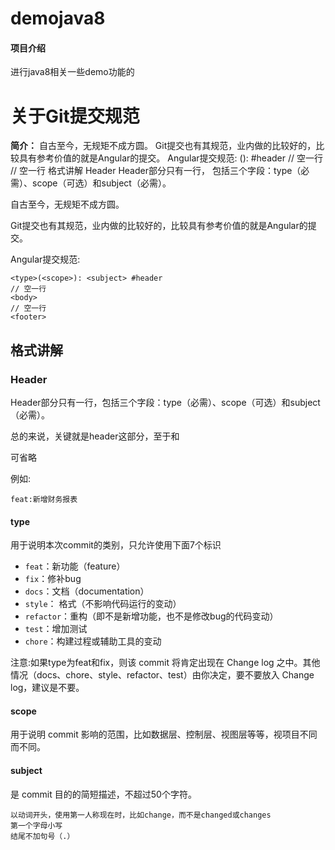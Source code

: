 # demojava8

#### 项目介绍
进行java8相关一些demo功能的



# 关于Git提交规范

**简介：** 自古至今，无规矩不成方圆。 Git提交也有其规范，业内做的比较好的，比较具有参考价值的就是Angular的提交。 
Angular提交规范: ():
 #header 
 // 空一行
  // 空一行 格式讲解 Header Header部分只有一行，
  包括三个字段：type（必需）、scope（可选）和subject（必需）。

自古至今，无规矩不成方圆。

Git提交也有其规范，业内做的比较好的，比较具有参考价值的就是Angular的提交。

Angular提交规范:

```
<type>(<scope>): <subject> #header
// 空一行
<body>
// 空一行
<footer> 
```

## 格式讲解

### Header

Header部分只有一行，包括三个字段：type（必需）、scope（可选）和subject（必需）。

 

总的来说，关键就是header这部分，至于<body>和<footer>可省略

例如:

```
feat:新增财务报表
```

 

#### type

用于说明本次commit的类别，只允许使用下面7个标识

- `feat`：新功能（feature）
- `fix`：修补bug
- `docs`：文档（documentation）
- `style`： 格式（不影响代码运行的变动）
- `refactor`：重构（即不是新增功能，也不是修改bug的代码变动）
- `test`：增加测试
- `chore`：构建过程或辅助工具的变动



注意:如果type为feat和fix，则该 commit 将肯定出现在 Change log 之中。其他情况（docs、chore、style、refactor、test）由你决定，要不要放入 Change log，建议是不要。

 

#### scope

用于说明 commit 影响的范围，比如数据层、控制层、视图层等等，视项目不同而不同。

#### subject

是 commit 目的的简短描述，不超过50个字符。

```
以动词开头，使用第一人称现在时，比如change，而不是changed或changes
第一个字母小写
结尾不加句号（.）
```

 